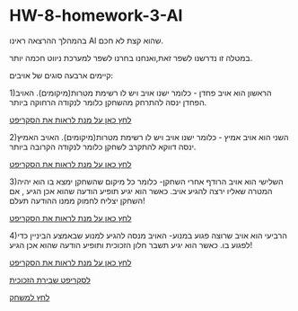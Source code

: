 # HW-8-homework-3-AI
בהמהלך ההרצאה ראינו AI שהוא קצת לא חכם.

במטלה זו נדרשנו לשפר זאת,ואנחנו בחרנו לשפר למערכת ניווט חכמה יותר.

קיימים ארבעה סוגים של אויבים:

1)הראשון הוא אויב פחדן - כלומר ישנו אויב ויש לו רשימת מטרות(מיקומים).
  האויב הפחדן ינסה להתרחק מהשחקן כלומר לנקודה הרחוקה ביותר.

[לחץ כאן על מנת לראות את הסקריפט](https://github.com/S-K-Game/HW-8-homework-3-AI/blob/main/Scripts/2-npc/Patroller.cs)



2)השני הוא אויב אמיץ - כלומר ישנו אויב ויש לו רשימת מטרות(מיקומים).
  האויב האמיץ ינסה דווקא להתקרב לשחקן כלומר לנקודה הקרובה ביותר.
  
[לחץ כאן על מנת לראות את הסקריפט](https://github.com/S-K-Game/HW-8-homework-3-AI/blob/main/PatrollerMinDist.cs)



3)השלישי הוא אויב הרודף אחרי השחקן- כלומר כל מיקום שהשחקן ימצא בו הוא יהיה המטרה שאליו ירצה להגיע אויב.
  כאשר הוא יגיע תופיע הודעה שהוא אכן הגיע , אם השחקן יצליח לחמוק ממנו ההודעה תעלם!
  
[לחץ כאן על מנת לראות את הסקריפט](https://github.com/S-K-Game/HW-8-homework-3-AI/blob/main/Scripts/2-npc/Chaser.cs)



4)הרביעי הוא אויב שרוצה פגוע במנוע- האויב מנסה להגיע למנוע שבאמצע הביניין כדי לפגוע בו.
  כאשר הוא יגיע תשבר חלון הזכוכית ותופיע הודעה שהוא אכן הגיע!
  
  [לחץ כאן על מנת לראות את הסקריפט](https://github.com/S-K-Game/HW-8-homework-3-AI/blob/main/Scripts/2-npc/Chaser.cs)
  
  [לסקריפט שבירת הזכוכית](https://github.com/S-K-Game/HW-8-homework-3-AI/blob/main/Destroy.cs)



[לחץ למשחק]()
